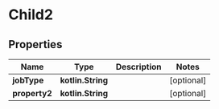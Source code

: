 
# Child2

## Properties
| Name | Type | Description | Notes |
| ------------ | ------------- | ------------- | ------------- |
| **jobType** | **kotlin.String** |  |  [optional] |
| **property2** | **kotlin.String** |  |  [optional] |



